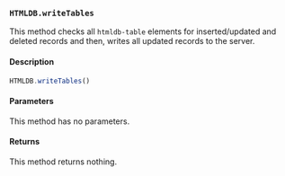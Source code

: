 ### `HTMLDB.writeTables`

This method checks all `htmldb-table` elements for inserted/updated and deleted records and then, writes all updated records to the server.

#### Description

```javascript
HTMLDB.writeTables()
```

#### Parameters

This method has no parameters.

#### Returns

This method returns nothing.